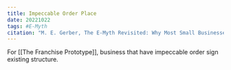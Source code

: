 ```yaml
---
title: Impeccable Order Place
date: 20221022
tags: #E-Myth
citation: "M. E. Gerber, The E-Myth Revisited: Why Most Small Businesses Don’t Work and What to Do About It. Harper Collins, 2009."
---
```


For [[The Franchise Prototype]], business that have impeccable order sign existing structure. 